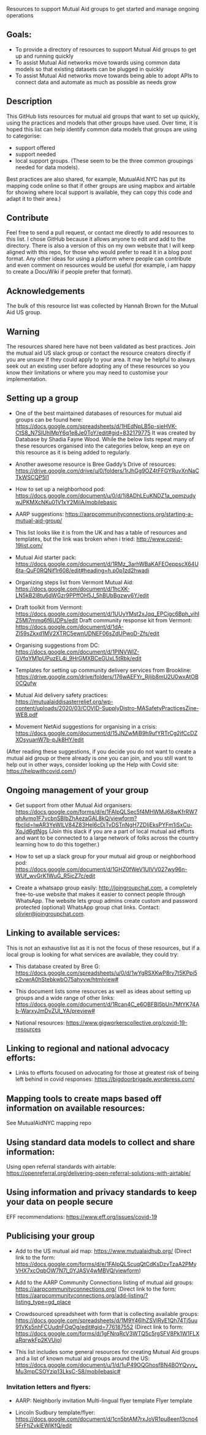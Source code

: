 Resources to support Mutual Aid groups to get started and manage ongoing operations 

## Goals:	
- To provide a directory of resources to support Mutual Aid groups to get up and running quickly
- To assist Mutual Aid networks move towards using common data models so that existing datasets can be plugged in quickly
- To assist Mutual Aid networks move towards being able to adopt APIs to connect data and automate as much as possible as needs grow

## Description
This GitHub lists resources for mutual aid groups that want to set up quickly, using the practices and models that other groups have used. Over time, it is hoped this list can help identify common data models that groups are using to categorise: 
- support offered
- support needed
- local support groups.
(These seem to be the three common groupings needed for data models).

Best practices are also shared, for example, MutualAid.NYC has put its mapping code online so that if other groups are using mapbox and airtable for showing where local support is available, they can copy this code and adapt it to their area.)

## Contribute
Feel free to send a pull request, or contact me directly to add resources to this list. I chose GitHub because it allows anyone to edit and add to the directory. There is also a version of this on my own website that I will keep aligned with this repo, for those who would prefer to read it in a blog post format. Any other ideas for using a platform where people can contribute and even comment on resources would be useful (for example, i am happy to create a DocuWiki if people prefer that format).

## Acknowledgements
The bulk of this resource list was collected by Hannah Brown for the Mutual Aid US group.

## Warning
The resources shared here have not been validated as best practices. Join the mutual aid US slack group or contact the resource creators directly if you are unsure if they could apply to your area. It may be helpful to always seek out an existing user before adopting any of these resources so you know their limitations or where you may need to customise your implementation.

## Setting up a group
- One of the best maintained databases of resources for mutual aid groups can be found here:
https://docs.google.com/spreadsheets/d/1HEdNpLB5p-sieHVK-CtS8_N7SIUhlMpY6q1e8Je0ToY/edit#gid=832179775
It was created by Database by Shadia Fayne Wood. While the below lists repeat many of these resources organised into the categories below, keep an eye on this resource as it is being added to regularly.

- Another awesome resource is Bree Gaddy’s Drive of resources: https://drive.google.com/drive/u/0/folders/1rJhGg9OZ4tFFGYRuvXnNaCTkWSCQP5I1

- How to set up a neighborhood pod: https://docs.google.com/document/u/0/d/1j8ADhLEuKNDZ1a_opmzudywJPKMXcNKu01V1xY2MiIA/mobilebasic

- AARP suggestions: https://aarpcommunityconnections.org/starting-a-mutual-aid-group/

- This list looks like it is from the UK and has a table of resources and templates, but the link was broken when i tried: http://www.covid-19list.com/

- Mutual Aid starter pack: https://docs.google.com/document/d/1RMz_3arhWBaKAFEOeppscX64U6ta-QuF0RQNif1r608/edit#heading=h.p0p1zd2hwadi

- Organizing steps list from Vermont Mutual Aid: https://docs.google.com/document/d/1hcXK-LN5kB2l8tu6dWGzr9PPffOH5J_5hBUbBgzwy6Y/edit

- Draft toolkit from Vermont: https://docs.google.com/document/d/1UUyYMst2xJqq_EPCigc6Bph_vihIZ5Ml7mmq6f6UDPs/edit 
Draft community response kit from Vermont: https://docs.google.com/document/d/1dA-Zl59sZkxd1MV2XTRC5ewnUDNEF06sZdUPwoD-Zfs/edit

- Organising suggestions from DC: https://docs.google.com/document/d/1PINVWIZ-GVfqYM1pUPuzEL4j_9HrGMXBCeGUxL5tRbk/edit

- Templates for setting up community delivery services from Brookline: https://drive.google.com/drive/folders/176wAEFYr_RjIib8mU2U0wxAtOB0CQufw

- Mutual Aid delivery safety practices: https://mutualaiddisasterrelief.org/wp-content/uploads/2020/03/COVID-SupplyDistro-MASafetyPracticesZine-WEB.pdf

- Movement NetAid suggestions for organising in a crisis: https://docs.google.com/document/d/15JNZwMjB9h9ufYRTrCg2jfCcDZXOsyuanW7b-pJk8HY/edit

(After reading these suggestions, if you decide you do not want to create a mutual aid group or there already is one you can join, and you still want to help out in other ways, consider looking up the Help with Covid site: https://helpwithcovid.com/)

## Ongoing management of your group
- Get support from other Mutual Aid organisers: https://docs.google.com/forms/d/e/1FAIpQLSec5f4MHWMJ68wKfrRW7qhAvmo1F7vcbnSBIbZhAezaGAL8kQ/viewform?fbclid=IwAR3YeWILV84Z83HeI6cDjTvDSTnNgH7ZDIjEksPYFm1iSxCu-XpJd6gtNgs
(Join this slack if you are a part of local mutual aid efforts and want to be connected to a large network of folks across the country learning how to do this together.)

- How to set up a slack group for your mutual aid group or neighborhood pod: https://docs.google.com/document/d/1GHZ0fWeV1UIVV027wy96n-WUf_wvGrK1WuG_R5icZ7c/edit

- Create a whatsapp group easily: http://joingroupchat.com, a completely free-to-use website that makes it easier to connect people through WhatsApp. The website lets group admins create custom and password protected (optional) WhatsApp group chat links. Contact: olivier@joingroupchat.com.

## Linking to available services:
This is not an exhaustive list as it is not the focus of these resources, but if a local group is looking for what services are available, they could try:

- This database created by Bree G: https://docs.google.com/spreadsheets/u/0/d/1wYgRSXKwP8ry7t5KPpi5e2vwrA0hStebkwbO75ahyvw/htmlview#

- This document lists some resources as well as ideas about setting up groups and a wide range of other links: https://docs.google.com/document/d/1Rcan4C_e6OBFBI5bUn7MtYK74Ab-WarxyJmDvZUI_YA/preview#

- National resources: https://www.gigworkerscollective.org/covid-19-resources

## Linking to regional and national advocacy efforts:
- Links to efforts focused on advocating for those at greatest risk of being left behind in covid responses: https://bigdoorbrigade.wordpress.com/

## Mapping tools to create maps based off information on available resources:
See MutualAidNYC mapping repo 

## Using standard data models to collect and share information:
Using open referral standards with airtable: https://openreferral.org/delivering-open-referral-solutions-with-airtable/

## Using information and privacy standards to keep your data on people secure
EFF recommendations: https://www.eff.org/issues/covid-19

## Publicising your group
- Add to the US mutual aid map: https://www.mutualaidhub.org/ 
(Direct link to the form: https://docs.google.com/forms/d/e/1FAIpQLScuqQtCdKsDzvTzaA2PMyVHX7xcOqbOW7N7l_0YJASV4wMBVQ/viewform)

- Add to the AARP Community Connections listing of mutual aid groups: https://aarpcommunityconnections.org/
(Direct link to the form: https://aarpcommunityconnections.org/add-listing/?listing_type=gd_place

- Crowdsourced spreadsheet with form that is collecting available groups: https://docs.google.com/spreadsheets/d/1M9Y46lhZSVIRyE1Qh74Tj5uu91VKs5nhFCUudnFOqOg/edit#gid=776187552
	(Direct link to form: https://docs.google.com/forms/d/1gFNrqRcV3WTQ5c5rgSFV8Pk1W1FLXaRqrwkFp2KVUjo)

- This list includes some general resources for creating Mutual Aid groups and a list of known mutual aid groups around the US: https://docs.google.com/document/u/1/d/1uP49OQGhosfBN4BOYQvyy_Mu3mpCSOYzip13LksC-S8/mobilebasic#
 
### Invitation letters and flyers:
- AARP:
Neighborly invitation
Multi-lingual flyer template
Flyer template

- Lincoln Sudbury template/flyer: https://docs.google.com/document/d/1cn5btAM7rxJoVR1pu8een13cno45FrFtjZvkIEWIKfQ/edit



